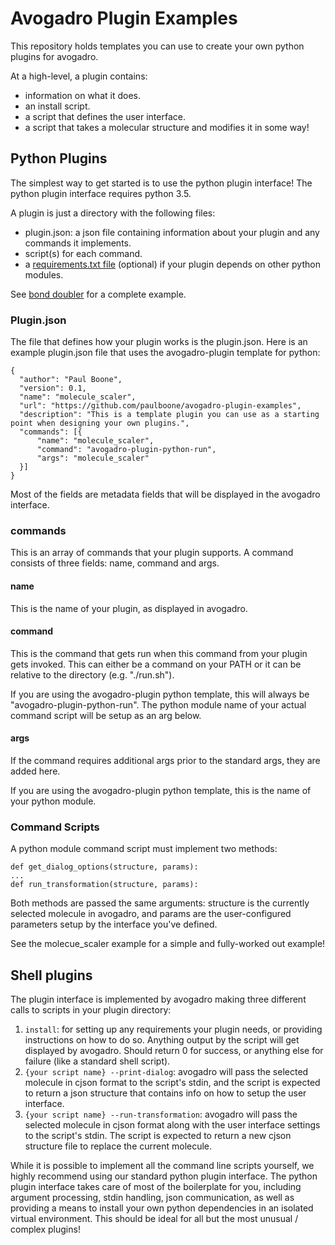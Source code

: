 # Avogadro Plugin Examples

This repository holds templates you can use to create your own python plugins for avogadro.

At a high-level, a plugin contains:
- information on what it does.
- an install script.
- a script that defines the user interface.
- a script that takes a molecular structure and modifies it in some way!

## Python Plugins

The simplest way to get started is to use the python plugin interface! The python plugin interface requires python 3.5.

A plugin is just a directory with the following files:

- plugin.json: a json file containing information about your plugin and any commands it implements.
- script(s) for each command.
- a [requirements.txt file](https://pip.pypa.io/en/stable/user_guide/#requirements-files) (optional) if your plugin depends on other python modules.

See [bond doubler](./molecule_scaler) for a complete example.

### Plugin.json

The file that defines how your plugin works is the plugin.json. Here is an example plugin.json file that uses the avogadro-plugin template for python:

```
{
  "author": "Paul Boone",
  "version": 0.1,
  "name": "molecule_scaler",
  "url": "https://github.com/paulboone/avogadro-plugin-examples",
  "description": "This is a template plugin you can use as a starting point when designing your own plugins.",
  "commands": [{
      "name": "molecule_scaler",
      "command": "avogadro-plugin-python-run",
      "args": "molecule_scaler"
  }]
}
```

Most of the fields are metadata fields that will be displayed in the avogadro interface.

### commands

This is an array of commands that your plugin supports. A command consists of three fields: name, command and args.

#### name

This is the name of your plugin, as displayed in avogadro.

#### command

This is the command that gets run when this command from your plugin gets invoked. This can either be a command on your PATH or it can be relative to the directory (e.g. "./run.sh").

If you are using the avogadro-plugin python template, this will always be "avogadro-plugin-python-run". The python module name of your actual command script will be setup as an arg below.

#### args

If the command requires additional args prior to the standard args, they are added here.

If you are using the avogadro-plugin python template, this is the name of your python module.

### Command Scripts

A python module command script must implement two methods:

```
def get_dialog_options(structure, params):
...
def run_transformation(structure, params):
```

Both methods are passed the same arguments: structure is the currently selected molecule in avogadro, and params are the user-configured parameters setup by the interface you've defined.

See the molecue_scaler example for a simple and fully-worked out example!

## Shell plugins

The plugin interface is implemented by avogadro making three different calls to scripts in your plugin directory:
1) `install`: for setting up any requirements your plugin needs, or providing instructions on how to do so. Anything output by the script will get displayed by avogadro. Should return 0 for success, or anything else for failure (like a standard shell script).
2) `{your script name} --print-dialog`: avogadro will pass the selected molecule in cjson format to the script's stdin, and the script is expected to return a json structure that contains info on how to setup the user interface.
3) `{your script name} --run-transformation`: avogadro will pass the selected molecule in cjson format along with the user interface settings to the script's stdin. The script is expected to return a new cjson structure file to replace the current molecule.

While it is possible to implement all the command line scripts yourself, we highly recommend using our standard python plugin interface. The python plugin interface takes care of most of the boilerplate for you, including argument processing, stdin handling, json communication, as well as providing a means to install your own python dependencies in an isolated virtual environment. This should be ideal for all but the most unusual / complex plugins!
